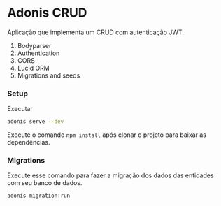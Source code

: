 # Adonis CRUD

Aplicação que implementa um CRUD com autenticação JWT.

1. Bodyparser
2. Authentication
3. CORS
4. Lucid ORM
5. Migrations and seeds

### Setup
Executar
```bash
adonis serve --dev
```

Execute o comando `npm install` após clonar o projeto para baixar as dependências.


### Migrations

Execute esse comando para fazer a migração dos dados das entidades com seu banco de dados.

```js
adonis migration:run
```
